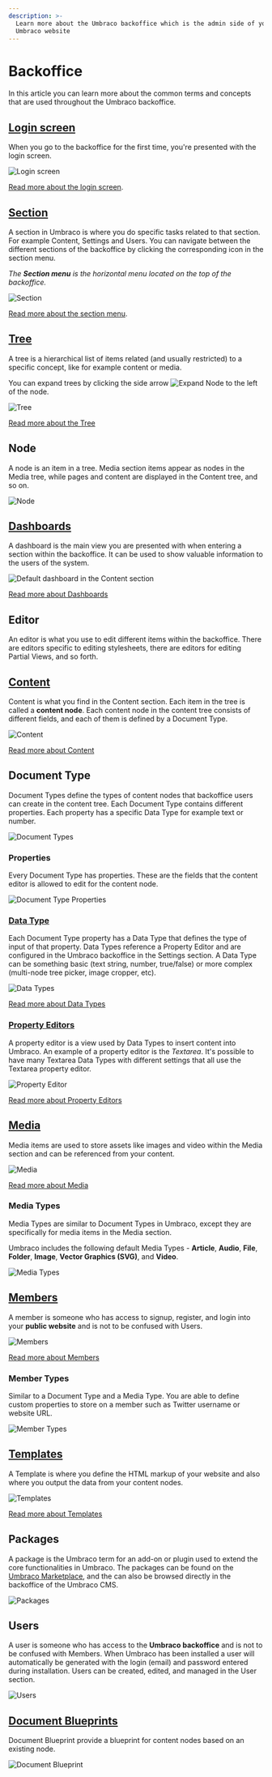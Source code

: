 ```yaml
---
description: >-
  Learn more about the Umbraco backoffice which is the admin side of your
  Umbraco website
---
```


# Backoffice

In this article you can learn more about the common terms and concepts that are used throughout the Umbraco backoffice.

## [Login screen](login.md)

When you go to the backoffice for the first time, you're presented with the login screen.

![Login screen](images/login-backoffice-login-v14.png)

[Read more about the login screen](login.md).

## [Section](sections.md)

A section in Umbraco is where you do specific tasks related to that section. For example Content, Settings and Users. You can navigate between the different sections of the backoffice by clicking the corresponding icon in the section menu.

_The **Section menu** is the horizontal menu located on the top of the backoffice._

![Section](images/highlight-sections-v14.png)

[Read more about the section menu](sections.md).

## [Tree](../../customizing/section-trees/)

A tree is a hierarchical list of items related (and usually restricted) to a specific concept, like for example content or media.

You can expand trees by clicking the side arrow ![Expand Node](images/expand-node-v14.png) to the left of the node.

![Tree](images/highlight-tree-v14.png)

[Read more about the Tree](../../customizing/section-trees/)

## Node

A node is an item in a tree. Media section items appear as nodes in the Media tree, while pages and content are displayed in the Content tree, and so on.

![Node](images/highlight-content-node-v14.png)

## [Dashboards](../../customizing/dashboards.md)

A dashboard is the main view you are presented with when entering a section within the backoffice. It can be used to show valuable information to the users of the system.

![Default dashboard in the Content section](images/highlight-dashboard-v14.png)

[Read more about Dashboards](../../customizing/dashboards.md)

## Editor

An editor is what you use to edit different items within the backoffice. There are editors specific to editing stylesheets, there are editors for editing Partial Views, and so forth.

## [Content](../data/defining-content/)

Content is what you find in the Content section. Each item in the tree is called a **content node**. Each content node in the content tree consists of different fields, and each of them is defined by a Document Type.

![Content](images/highlight-content-v14.png)

[Read more about Content](../data/defining-content/)

## Document Type

Document Types define the types of content nodes that backoffice users can create in the content tree. Each Document Type contains different properties. Each property has a specific Data Type for example text or number.

![Document Types](images/document-types-v14.png)

### Properties

Every Document Type has properties. These are the fields that the content editor is allowed to edit for the content node.

![Document Type Properties](images/document-type-properties-v14.png)

### [Data Type](../data/data-types/)

Each Document Type property has a Data Type that defines the type of input of that property. Data Types reference a Property Editor and are configured in the Umbraco backoffice in the Settings section. A Data Type can be something basic (text string, number, true/false) or more complex (multi-node tree picker, image cropper, etc).

![Data Types](images/data-types-v14.png)

[Read more about Data Types](../data/data-types/)

### [Property Editors](property-editors/)

A property editor is a view used by Data Types to insert content into Umbraco. An example of a property editor is the _Textarea_. It's possible to have many Textarea Data Types with different settings that all use the Textarea property editor.

![Property Editor](images/property-editor-v14.png)

[Read more about Property Editors](property-editors/)

## [Media](../data/creating-media/)

Media items are used to store assets like images and video within the Media section and can be referenced from your content.

![Media](images/Media-v14.png)

[Read more about Media](../data/creating-media/)

### Media Types

Media Types are similar to Document Types in Umbraco, except they are specifically for media items in the Media section.

Umbraco includes the following default Media Types - **Article**, **Audio**, **File**, **Folder**, **Image**, **Vector Graphics (SVG)**, and **Video**.

![Media Types](images/Media-Type-v14.png)

## [Members](../data/members.md)

A member is someone who has access to signup, register, and login into your **public website** and is not to be confused with Users.

![Members](images/Members-v14.png)

[Read more about Members](../data/members.md)

### Member Types

Similar to a Document Type and a Media Type. You are able to define custom properties to store on a member such as Twitter username or website URL.

![Member Types](images/Member-Types-v14.png)

## [Templates](../design/templates/)

A Template is where you define the HTML markup of your website and also where you output the data from your content nodes.

![Templates](images/template-v14.png)

[Read more about Templates](../design/templates/)

## Packages

A package is the Umbraco term for an add-on or plugin used to extend the core functionalities in Umbraco. The packages can be found on the [Umbraco Marketplace](https://marketplace.umbraco.com/), and the can also be browsed directly in the backoffice of the Umbraco CMS.

![Packages](images/packages-v14.png)

## Users

A user is someone who has access to the **Umbraco backoffice** and is not to be confused with Members. When Umbraco has been installed a user will automatically be generated with the login (email) and password entered during installation. Users can be created, edited, and managed in the User section.

![Users](images/Users-v14.png)

## [Document Blueprints](document-blueprints.md)

Document Blueprint provide a blueprint for content nodes based on an existing node.

![Document Blueprint](images/document-blueprint-v14.png)
